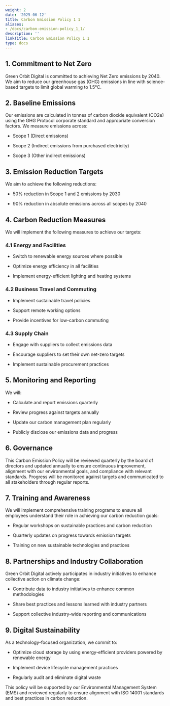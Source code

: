 ```yaml
---
weight: 2
date: '2025-06-12'
title: Carbon Emission Policy 1 1
aliases:
- /docs/carbon-emission-policy_1_1/
description: ''
linkTitle: Carbon Emission Policy 1 1
type: docs
---
```


<!-- Unsupported block type: table_of_contents -->

## 1. Commitment to Net Zero

Green Orbit Digital is committed to achieving Net Zero emissions by 2040. We aim to reduce our greenhouse gas (GHG) emissions in line with science-based targets to limit global warming to 1.5°C.

## 2. Baseline Emissions

Our emissions are calculated in tonnes of carbon dioxide equivalent (CO2e) using the GHG Protocol corporate standard and appropriate conversion factors. We measure emissions across:

- Scope 1 (Direct emissions)

- Scope 2 (Indirect emissions from purchased electricity)

- Scope 3 (Other indirect emissions)

## 3. Emission Reduction Targets

We aim to achieve the following reductions:

- 50% reduction in Scope 1 and 2 emissions by 2030

- 90% reduction in absolute emissions across all scopes by 2040

## 4. Carbon Reduction Measures

We will implement the following measures to achieve our targets:

### 4.1 Energy and Facilities

- Switch to renewable energy sources where possible

- Optimize energy efficiency in all facilities

- Implement energy-efficient lighting and heating systems

### 4.2 Business Travel and Commuting

- Implement sustainable travel policies

- Support remote working options

- Provide incentives for low-carbon commuting

### 4.3 Supply Chain

- Engage with suppliers to collect emissions data

- Encourage suppliers to set their own net-zero targets

- Implement sustainable procurement practices

## 5. Monitoring and Reporting

We will:

- Calculate and report emissions quarterly

- Review progress against targets annually

- Update our carbon management plan regularly

- Publicly disclose our emissions data and progress

## 6. Governance

This Carbon Emission Policy will be reviewed quarterly by the board of directors and updated annually to ensure continuous improvement, alignment with our environmental goals, and compliance with relevant standards. Progress will be monitored against targets and communicated to all stakeholders through regular reports.



## 7. Training and Awareness

We will implement comprehensive training programs to ensure all employees understand their role in achieving our carbon reduction goals:

- Regular workshops on sustainable practices and carbon reduction

- Quarterly updates on progress towards emission targets

- Training on new sustainable technologies and practices

## 8. Partnerships and Industry Collaboration

Green Orbit Digital actively participates in industry initiatives to enhance collective action on climate change:

- Contribute data to industry initiatives to enhance common methodologies

- Share best practices and lessons learned with industry partners

- Support collective industry-wide reporting and communications

## 9. Digital Sustainability

As a technology-focused organization, we commit to:

- Optimize cloud storage by using energy-efficient providers powered by renewable energy

- Implement device lifecycle management practices

- Regularly audit and eliminate digital waste

This policy will be supported by our Environmental Management System (EMS) and reviewed regularly to ensure alignment with ISO 14001 standards and best practices in carbon reduction.

<!-- Unsupported block type: child_database -->